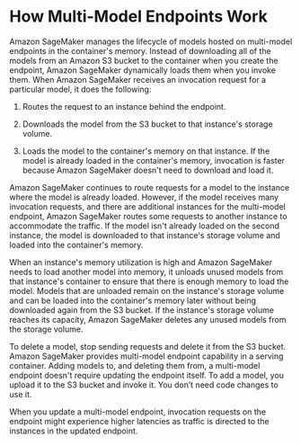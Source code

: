 # How Multi\-Model Endpoints Work<a name="how-multi-mode-endpoints-work"></a>

Amazon SageMaker manages the lifecycle of models hosted on multi\-model endpoints in the container's memory\. Instead of downloading all of the models from an Amazon S3 bucket to the container when you create the endpoint, Amazon SageMaker dynamically loads them when you invoke them\. When Amazon SageMaker receives an invocation request for a particular model, it does the following:

1. Routes the request to an instance behind the endpoint\.

1. Downloads the model from the S3 bucket to that instance's storage volume\.

1. Loads the model to the container's memory on that instance\. If the model is already loaded in the container's memory, invocation is faster because Amazon SageMaker doesn't need to download and load it\.

Amazon SageMaker continues to route requests for a model to the instance where the model is already loaded\. However, if the model receives many invocation requests, and there are additional instances for the multi\-model endpoint, Amazon SageMaker routes some requests to another instance to accommodate the traffic\. If the model isn't already loaded on the second instance, the model is downloaded to that instance's storage volume and loaded into the container's memory\.

When an instance's memory utilization is high and Amazon SageMaker needs to load another model into memory, it unloads unused models from that instance's container to ensure that there is enough memory to load the model\. Models that are unloaded remain on the instance's storage volume and can be loaded into the container's memory later without being downloaded again from the S3 bucket\. If the instance's storage volume reaches its capacity, Amazon SageMaker deletes any unused models from the storage volume\.

To delete a model, stop sending requests and delete it from the S3 bucket\. Amazon SageMaker provides multi\-model endpoint capability in a serving container\. Adding models to, and deleting them from, a multi\-model endpoint doesn't require updating the endpoint itself\. To add a model, you upload it to the S3 bucket and invoke it\. You don’t need code changes to use it\.

When you update a multi\-model endpoint, invocation requests on the endpoint might experience higher latencies as traffic is directed to the instances in the updated endpoint\.